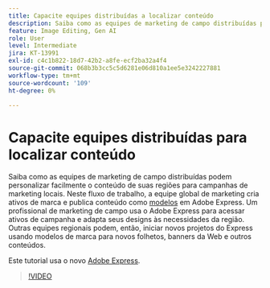 ```yaml
---
title: Capacite equipes distribuídas a localizar conteúdo
description: Saiba como as equipes de marketing de campo distribuídas podem personalizar facilmente o conteúdo para suas campanhas de marketing locais
feature: Image Editing, Gen AI
role: User
level: Intermediate
jira: KT-13991
exl-id: c4c1b822-18d7-42b2-a8fe-ecf2ba32a4f4
source-git-commit: 068b3b3cc5c5d6281e06d810a1ee5e3242227881
workflow-type: tm+mt
source-wordcount: '109'
ht-degree: 0%

---
```


# Capacite equipes distribuídas para localizar conteúdo

Saiba como as equipes de marketing de campo distribuídas podem personalizar facilmente o conteúdo de suas regiões para campanhas de marketing locais. Neste fluxo de trabalho, a equipe global de marketing cria ativos de marca e publica conteúdo como [modelos](create-templates.md) em Adobe Express. Um profissional de marketing de campo usa o Adobe Express para acessar ativos de campanha e adapta seus designs às necessidades da região. Outras equipes regionais podem, então, iniciar novos projetos do Express usando modelos de marca para novos folhetos, banners da Web e outros conteúdos.

Este tutorial usa o novo [Adobe Express](https://www.adobe.com/express/).

>[!VIDEO](https://video.tv.adobe.com/v/3433991?quality=12&learn=on&hidetitle=true&captions=por_br)
